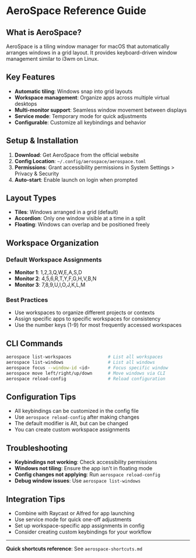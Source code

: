 # AeroSpace Reference Guide

## What is AeroSpace?

AeroSpace is a tiling window manager for macOS that automatically arranges
windows in a grid layout. It provides keyboard-driven window management
similar to i3wm on Linux.

## Key Features

- **Automatic tiling**: Windows snap into grid layouts
- **Workspace management**: Organize apps across multiple virtual desktops
- **Multi-monitor support**: Seamless window movement between displays
- **Service mode**: Temporary mode for quick adjustments
- **Configurable**: Customize all keybindings and behavior

## Setup & Installation

1. **Download**: Get AeroSpace from the official website
2. **Config Location**: `~/.config/aerospace/aerospace.toml`
3. **Permissions**: Grant accessibility permissions in System Settings >
   Privacy & Security
4. **Auto-start**: Enable launch on login when prompted

## Layout Types

- **Tiles**: Windows arranged in a grid (default)
- **Accordion**: Only one window visible at a time in a split
- **Floating**: Windows can overlap and be positioned freely

## Workspace Organization

### Default Workspace Assignments
- **Monitor 1**: 1,2,3,Q,W,E,A,S,D
- **Monitor 2**: 4,5,6,R,T,Y,F,G,H,V,B,N
- **Monitor 3**: 7,8,9,U,I,O,J,K,L,M

### Best Practices

- Use workspaces to organize different projects or contexts
- Assign specific apps to specific workspaces for consistency
- Use the number keys (1-9) for most frequently accessed workspaces

## CLI Commands

```bash
aerospace list-workspaces              # List all workspaces
aerospace list-windows                 # List all windows
aerospace focus --window-id <id>       # Focus specific window
aerospace move left/right/up/down      # Move windows via CLI
aerospace reload-config                # Reload configuration
```

## Configuration Tips

- All keybindings can be customized in the config file
- Use `aerospace reload-config` after making changes
- The default modifier is Alt, but can be changed
- You can create custom workspace assignments

## Troubleshooting

- **Keybindings not working**: Check accessibility permissions
- **Windows not tiling**: Ensure the app isn't in floating mode
- **Config changes not applying**: Run `aerospace reload-config`
- **Debug window issues**: Use `aerospace list-windows`

## Integration Tips

- Combine with Raycast or Alfred for app launching
- Use service mode for quick one-off adjustments
- Set up workspace-specific app assignments in config
- Consider creating custom keybindings for your workflow

---

**Quick shortcuts reference**: See `aerospace-shortcuts.md`

